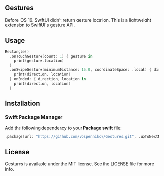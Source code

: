 ## Gestures
Before iOS 16, SwiftUI didn't return gesture location. This is a lightweight extension to SwiftUI's gesture API. 

## Usage
```swift
Rectangle()
  .onTouchGesture(count: 1) { gesture in
    print(gesture.location)
  }
  .onSwipeGesture(minimumDistance: 15.0, coordinateSpace: .local) { direction, location in
    print(direction, location)
  } onEnded: { direction, location in
    print(direction, location)
  }
```

## Installation
### Swift Package Manager
Add the following dependency to your **Package.swift** file:
```swift
.package(url: "https://github.com/vospennikov/Gestures.git", .upToNextMinor(from: "1.0.3"))
```

## License
Gestures is available under the MIT license. See the LICENSE file for more info.
